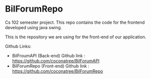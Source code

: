# BilForumRepo

Cs 102 semester project.
This repo contains the code for the frontend developed using java swing.

This is the repository we are using for the front-end of our application.

Github Links:

  - BilFroumAPI  (Back-end)  Github link : https://github.com/coconatree/BilForumAPI
  - BilForumRepo (Front-end) Github link : https://github.com/coconatree/BilForumRepo
